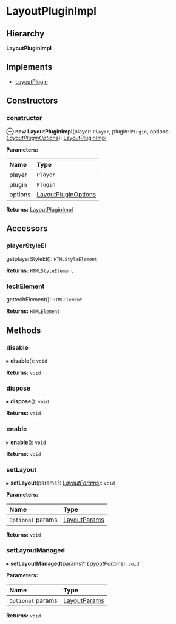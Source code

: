 # LayoutPluginImpl

## Hierarchy

**LayoutPluginImpl**

## Implements

* [LayoutPlugin](layoutplugin.layoutplugin-1.md)

## Constructors

### constructor <a id="constructor"></a>

⊕ **new LayoutPluginImpl**\(player: `Player`, plugin: `Plugin`, options: [_LayoutPluginOptions_](layoutplugin.layoutpluginoptions.md)\): [LayoutPluginImpl](layoutplugin.layoutpluginimpl.md)

**Parameters:**

| Name | Type |
| :--- | :--- |
| player | `Player` |
| plugin | `Plugin` |
| options | [LayoutPluginOptions](layoutplugin.layoutpluginoptions.md) |

**Returns:** [LayoutPluginImpl](layoutplugin.layoutpluginimpl.md)

## Accessors

### playerStyleEl <a id="playerstyleel"></a>

getplayerStyleEl\(\): `HTMLStyleElement`

**Returns:** `HTMLStyleElement`

### techElement <a id="techelement"></a>

gettechElement\(\): `HTMLElement`

**Returns:** `HTMLElement`

## Methods

### disable <a id="disable"></a>

▸ **disable**\(\): `void`

**Returns:** `void`

### dispose <a id="dispose"></a>

▸ **dispose**\(\): `void`

**Returns:** `void`

### enable <a id="enable"></a>

▸ **enable**\(\): `void`

**Returns:** `void`

### setLayout <a id="setlayout"></a>

▸ **setLayout**\(params?: [_LayoutParams_](layoutplugin.layoutparams.md)\): `void`

**Parameters:**

| Name | Type |
| :--- | :--- |
| `Optional` params | [LayoutParams](layoutplugin.layoutparams.md) |

**Returns:** `void`

### setLayoutManaged <a id="setlayoutmanaged"></a>

▸ **setLayoutManaged**\(params?: [_LayoutParams_](layoutplugin.layoutparams.md)\): `void`

**Parameters:**

| Name | Type |
| :--- | :--- |
| `Optional` params | [LayoutParams](layoutplugin.layoutparams.md) |

**Returns:** `void`

